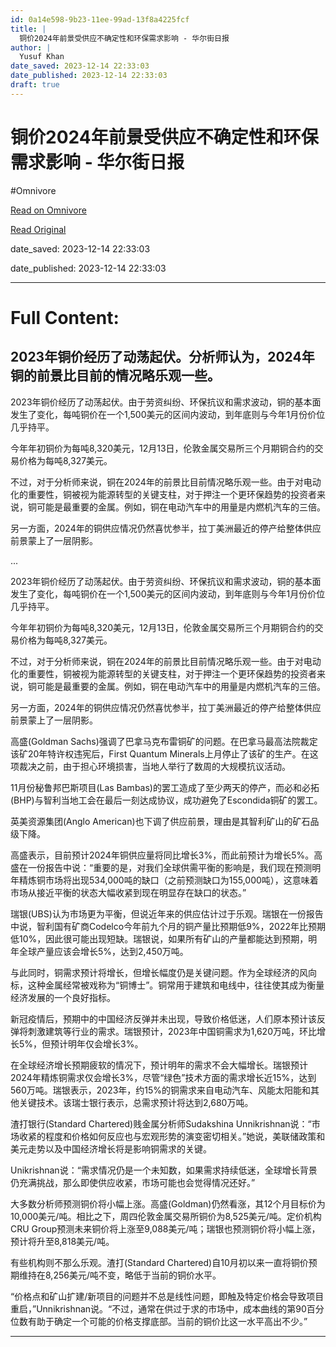 ```yaml
---
id: 0a14e598-9b23-11ee-99ad-13f8a4225fcf
title: |
  铜价2024年前景受供应不确定性和环保需求影响 - 华尔街日报
author: |
  Yusuf Khan
date_saved: 2023-12-14 22:33:03
date_published: 2023-12-14 22:33:03
draft: true
---
```


# 铜价2024年前景受供应不确定性和环保需求影响 - 华尔街日报
#Omnivore

[Read on Omnivore](https://omnivore.app/me/2024-18c6c919371)

[Read Original](https://cn.wsj.com/amp/articles/%E9%93%9C%E4%BB%B72024%E5%B9%B4%E5%89%8D%E6%99%AF%E5%8F%97%E4%BE%9B%E5%BA%94%E4%B8%8D%E7%A1%AE%E5%AE%9A%E6%80%A7%E5%92%8C%E7%8E%AF%E4%BF%9D%E9%9C%80%E6%B1%82%E5%BD%B1%E5%93%8D-e915792f)

date_saved: 2023-12-14 22:33:03

date_published: 2023-12-14 22:33:03

--- 

# Full Content: 

## 2023年铜价经历了动荡起伏。分析师认为，2024年铜的前景比目前的情况略乐观一些。

2023年铜价经历了动荡起伏。由于劳资纠纷、环保抗议和需求波动，铜的基本面发生了变化，每吨铜价在一个1,500美元的区间内波动，到年底则与今年1月份价位几乎持平。

今年年初铜价为每吨8,320美元，12月13日，伦敦金属交易所三个月期铜合约的交易价格为每吨8,327美元。

不过，对于分析师来说，铜在2024年的前景比目前情况略乐观一些。由于对电动化的重要性，铜被视为能源转型的关键支柱，对于押注一个更环保趋势的投资者来说，铜可能是最重要的金属。例如，铜在电动汽车中的用量是内燃机汽车的三倍。

另一方面，2024年的铜供应情况仍然喜忧参半，拉丁美洲最近的停产给整体供应前景蒙上了一层阴影。

...

2023年铜价经历了动荡起伏。由于劳资纠纷、环保抗议和需求波动，铜的基本面发生了变化，每吨铜价在一个1,500美元的区间内波动，到年底则与今年1月份价位几乎持平。

今年年初铜价为每吨8,320美元，12月13日，伦敦金属交易所三个月期铜合约的交易价格为每吨8,327美元。

不过，对于分析师来说，铜在2024年的前景比目前情况略乐观一些。由于对电动化的重要性，铜被视为能源转型的关键支柱，对于押注一个更环保趋势的投资者来说，铜可能是最重要的金属。例如，铜在电动汽车中的用量是内燃机汽车的三倍。

另一方面，2024年的铜供应情况仍然喜忧参半，拉丁美洲最近的停产给整体供应前景蒙上了一层阴影。

高盛(Goldman Sachs)强调了巴拿马克布雷铜矿的问题。在巴拿马最高法院裁定该矿20年特许权违宪后，First Quantum Minerals上月停止了该矿的生产。在这项裁决之前，由于担心环境损害，当地人举行了数周的大规模抗议活动。

11月份秘鲁邦巴斯项目(Las Bambas)的罢工造成了至少两天的停产，而必和必拓(BHP)与智利当地工会在最后一刻达成协议，成功避免了Escondida铜矿的罢工。

英美资源集团(Anglo American)也下调了供应前景，理由是其智利矿山的矿石品级下降。

高盛表示，目前预计2024年铜供应量将同比增长3%，而此前预计为增长5%。高盛在一份报告中说：“重要的是，对我们全球供需平衡的影响是，我们现在预测明年精炼铜市场将出现534,000吨的缺口（之前预测缺口为155,000吨），这意味着市场从接近平衡的状态大幅收紧到现在明显存在缺口的状态。”

瑞银(UBS)认为市场更为平衡，但说近年来的供应估计过于乐观。瑞银在一份报告中说，智利国有矿商Codelco今年前九个月的铜产量比预期低9%，2022年比预期低10%，因此很可能出现短缺。瑞银说，如果所有矿山的产量都能达到预期，明年全球产量应该会增长5%，达到2,450万吨。

与此同时，铜需求预计将增长，但增长幅度仍是关键问题。作为全球经济的风向标，这种金属经常被戏称为“铜博士”。铜常用于建筑和电线中，往往使其成为衡量经济发展的一个良好指标。

新冠疫情后，预期中的中国经济反弹并未出现，导致价格低迷，人们原本预计该反弹将刺激建筑等行业的需求。瑞银预计，2023年中国铜需求为1,620万吨，环比增长5%，但预计明年仅会增长3%。

在全球经济增长预期疲软的情况下，预计明年的需求不会大幅增长。瑞银预计2024年精炼铜需求仅会增长3%，尽管“绿色”技术方面的需求增长近15%，达到560万吨。瑞银表示，2023年，约15%的铜需求来自电动汽车、风能太阳能和其他关键技术。该瑞士银行表示，总需求预计将达到2,680万吨。

渣打银行(Standard Chartered)贱金属分析师Sudakshina Unnikrishnan说：“市场收紧的程度和价格如何反应也与宏观形势的演变密切相关。”她说，美联储政策和美元走势以及中国经济增长将是影响铜需求的关键。

Unikrishnan说：“需求情况仍是一个未知数，如果需求持续低迷，全球增长背景仍充满挑战，那么即使供应收紧，市场可能也会觉得情况还好。”

大多数分析师预测铜价将小幅上涨。高盛(Goldman)仍然看涨，其12个月目标价为10,000美元/吨。相比之下，周四伦敦金属交易所铜价为8,525美元/吨。定价机构CRU Group预测未来铜价将上涨至9,088美元/吨；瑞银也预测铜价将小幅上涨，预计将升至8,818美元/吨。

有些机构则不那么乐观。渣打(Standard Chartered)自10月初以来一直将铜价预期维持在8,256美元/吨不变，略低于当前的铜价水平。

“价格点和矿山扩建/新项目的问题并不总是线性问题，即触及特定价格会导致项目重启，”Unnikrishnan说。“不过，通常在供过于求的市场中，成本曲线的第90百分位数有助于确定一个可能的价格支撑底部。当前的铜价比这一水平高出不少。”

---

